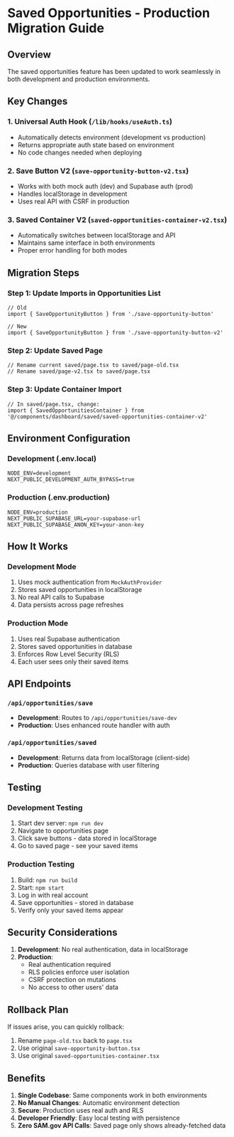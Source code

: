 # Saved Opportunities - Production Migration Guide

## Overview
The saved opportunities feature has been updated to work seamlessly in both development and production environments.

## Key Changes

### 1. Universal Auth Hook (`/lib/hooks/useAuth.ts`)
- Automatically detects environment (development vs production)
- Returns appropriate auth state based on environment
- No code changes needed when deploying

### 2. Save Button V2 (`save-opportunity-button-v2.tsx`)
- Works with both mock auth (dev) and Supabase auth (prod)
- Handles localStorage in development
- Uses real API with CSRF in production

### 3. Saved Container V2 (`saved-opportunities-container-v2.tsx`)
- Automatically switches between localStorage and API
- Maintains same interface in both environments
- Proper error handling for both modes

## Migration Steps

### Step 1: Update Imports in Opportunities List
```tsx
// Old
import { SaveOpportunityButton } from './save-opportunity-button'

// New
import { SaveOpportunityButton } from './save-opportunity-button-v2'
```

### Step 2: Update Saved Page
```tsx
// Rename current saved/page.tsx to saved/page-old.tsx
// Rename saved/page-v2.tsx to saved/page.tsx
```

### Step 3: Update Container Import
```tsx
// In saved/page.tsx, change:
import { SavedOpportunitiesContainer } from '@/components/dashboard/saved/saved-opportunities-container-v2'
```

## Environment Configuration

### Development (.env.local)
```env
NODE_ENV=development
NEXT_PUBLIC_DEVELOPMENT_AUTH_BYPASS=true
```

### Production (.env.production)
```env
NODE_ENV=production
NEXT_PUBLIC_SUPABASE_URL=your-supabase-url
NEXT_PUBLIC_SUPABASE_ANON_KEY=your-anon-key
```

## How It Works

### Development Mode
1. Uses mock authentication from `MockAuthProvider`
2. Stores saved opportunities in localStorage
3. No real API calls to Supabase
4. Data persists across page refreshes

### Production Mode
1. Uses real Supabase authentication
2. Stores saved opportunities in database
3. Enforces Row Level Security (RLS)
4. Each user sees only their saved items

## API Endpoints

### `/api/opportunities/save`
- **Development**: Routes to `/api/opportunities/save-dev`
- **Production**: Uses enhanced route handler with auth

### `/api/opportunities/saved`
- **Development**: Returns data from localStorage (client-side)
- **Production**: Queries database with user filtering

## Testing

### Development Testing
1. Start dev server: `npm run dev`
2. Navigate to opportunities page
3. Click save buttons - data stored in localStorage
4. Go to saved page - see your saved items

### Production Testing
1. Build: `npm run build`
2. Start: `npm start`
3. Log in with real account
4. Save opportunities - stored in database
5. Verify only your saved items appear

## Security Considerations

1. **Development**: No real authentication, data in localStorage
2. **Production**: 
   - Real authentication required
   - RLS policies enforce user isolation
   - CSRF protection on mutations
   - No access to other users' data

## Rollback Plan

If issues arise, you can quickly rollback:
1. Rename `page-old.tsx` back to `page.tsx`
2. Use original `save-opportunity-button.tsx`
3. Use original `saved-opportunities-container.tsx`

## Benefits

1. **Single Codebase**: Same components work in both environments
2. **No Manual Changes**: Automatic environment detection
3. **Secure**: Production uses real auth and RLS
4. **Developer Friendly**: Easy local testing with persistence
5. **Zero SAM.gov API Calls**: Saved page only shows already-fetched data